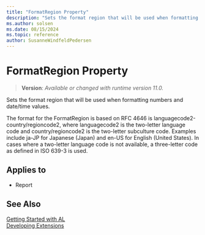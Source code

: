 ```yaml
---
title: "FormatRegion Property"
description: "Sets the format region that will be used when formatting numbers and date/time values."
ms.author: solsen
ms.date: 08/15/2024
ms.topic: reference
author: SusanneWindfeldPedersen
---
```

[//]: # (START>DO_NOT_EDIT)
[//]: # (IMPORTANT:Do not edit any of the content between here and the END>DO_NOT_EDIT.)
[//]: # (Any modifications should be made in the .xml files in the ModernDev repo.)
# FormatRegion Property
> **Version**: _Available or changed with runtime version 11.0._

Sets the format region that will be used when formatting numbers and date/time values.

The format for the FormatRegion is based on RFC 4646 is languagecode2-country/regioncode2, where languagecode2 is the two-letter language code and country/regioncode2 is the two-letter subculture code. Examples include ja-JP for Japanese (Japan) and en-US for English (United States).
In cases where a two-letter language code is not available, a three-letter code as defined in ISO 639-3 is used.
    

## Applies to
-   Report

[//]: # (IMPORTANT: END>DO_NOT_EDIT)
## See Also  
[Getting Started with AL](../devenv-get-started.md)  
[Developing Extensions](../devenv-dev-overview.md)  